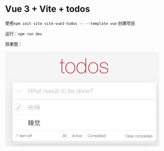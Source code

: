 # Vue 3 + Vite + todos

使用`npm init vite vite-vue3-todos -- --template vue` 创建项目

运行：`npm run dev`
 
效果图：

![](assets/img/demo.png)